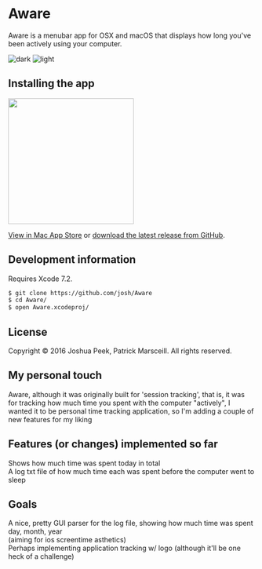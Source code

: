 # Aware

Aware is a menubar app for OSX and macOS that displays how long you've been actively using your computer.

![dark](https://cloud.githubusercontent.com/assets/896475/12149285/eee30008-b470-11e5-81e9-de7072a11827.png)
![light](https://cloud.githubusercontent.com/assets/896475/12149287/eeeac37e-b470-11e5-9bda-8a2502a39148.png)

## Installing the app

<img src="https://cloud.githubusercontent.com/assets/896475/19049990/9dd65572-897a-11e6-99a1-7b83db895cc7.png" width="256" height="256">

[View in Mac App Store](https://itunes.apple.com/us/app/aware/id1082170746?mt=12) or [download the latest release from GitHub](https://github.com/josh/Aware/releases/latest).

## Development information

Requires Xcode 7.2.

``` sh
$ git clone https://github.com/josh/Aware
$ cd Aware/
$ open Aware.xcodeproj/
```

## License

Copyright © 2016 Joshua Peek, Patrick Marsceill. All rights reserved.

## My personal touch
Aware, although it was originally built for 'session tracking', that is, it was for tracking how much time you spent with the computer "actively", I wanted it to be personal time tracking application, so I'm adding a couple of new features for my liking

## Features (or changes) implemented so far
Shows how much time was spent today in total  
A log txt file of how much time each was spent before the computer went to sleep

## Goals
A nice, pretty GUI parser for the log file, showing how much time was spent day, month, year  
(aiming for ios screentime asthetics)  
Perhaps implementing application tracking w/ logo (although it'll be one heck of a challenge)

